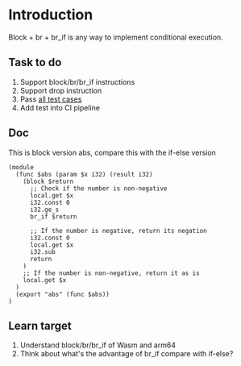 # Introduction

Block + br + br_if is any way to implement conditional execution.

## Task to do

1. Support block/br/br_if instructions
2. Support drop instruction
3. Pass [all test cases](./test)
4. Add test into CI pipeline

## Doc

This is block version abs, compare this with the if-else version

```wat
(module
  (func $abs (param $x i32) (result i32)
    (block $return
      ;; Check if the number is non-negative
      local.get $x
      i32.const 0
      i32.ge_s
      br_if $return

      ;; If the number is negative, return its negation
      i32.const 0
      local.get $x
      i32.sub
      return
    )
    ;; If the number is non-negative, return it as is
    local.get $x
  )
  (export "abs" (func $abs))
)
```

## Learn target

1. Understand block/br/br_if of Wasm and arm64
2. Think about what's the advantage of br_if compare with if-else?
